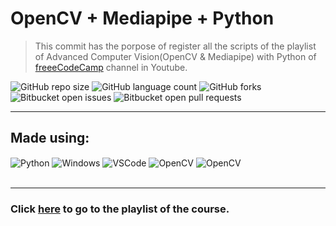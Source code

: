# OpenCV + Mediapipe + Python

> This commit has the porpose of register all the scripts of the playlist of Advanced Computer Vision(OpenCV & Mediapipe) with Python of <a href="https://www.youtube.com/c/Freecodecamp"> freeeCodeCamp</a> channel in Youtube.

![GitHub repo size](https://img.shields.io/github/repo-size/KauaMB2/OpenCV-MediaPipe-MachineLearning?style=for-the-badge)
![GitHub language count](https://img.shields.io/github/languages/count/KauaMB2/OpenCV-MediaPipe-MachineLearning?style=for-the-badge)
![GitHub forks](https://img.shields.io/github/forks/KauaMB2/OpenCV-MediaPipe-MachineLearning?style=for-the-badge)
![Bitbucket open issues](https://img.shields.io/bitbucket/issues/KauaMB2/OpenCV-MediaPipe-MachineLearning?style=for-the-badge)
![Bitbucket open pull requests](https://img.shields.io/bitbucket/pr-raw/KauaMB2/OpenCV-MediaPipe-MachineLearning?style=for-the-badge)

<hr>

## Made using:
<div style = "display: inline_block"<br/>
    <img align = "center"alt = "Python" src = "https://img.shields.io/badge/Python-3776AB?style=for-the-badge&logo=python&logoColor=white"/>
    <img align = "center"alt = "Windows" src = "https://img.shields.io/badge/Windows-0078D6?style=for-the-badge&logo=windows&logoColor=white"/>
    <img align = "center"alt = "VSCode" src = "https://img.shields.io/badge/Visual_studio_code-0035D4?style=for-the-badge&logo=visual%20studio%20code&logoColor=white"/>
    <img align = "center"alt = "OpenCV" src = "https://img.shields.io/badge/opencv-green?style=for-the-badge&logo=opencv&logoColor=white"/>
    <img align = "center"alt = "OpenCV" src = "https://img.shields.io/badge/mediapipe-orange?style=for-the-badge&logo=google&logoColor=white"/>
</div><br/>

<hr>
<h3>Click <a href="https://www.youtube.com/watch?v=01sAkU_NvOY&t=292s">here</a> to go to the playlist of the course.</h3>


